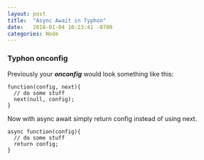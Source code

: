 ```yaml
---
layout: post
title:  "Async Await in Typhon"
date:   2018-01-04 10:23:41 -0700
categories: Node
---
```


### Typhon onconfig

Previously your ***onconfig*** would look something like this:

```
function(config, next){
  // do some stuff
  next(null, config);
}
```

Now with async await simply return config instead of using next.

```
async function(config){
  // do some stuff
  return config;
}
```